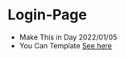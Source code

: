 # Login-Page
- Make This in Day 2022/01/05
- You Can Template [See here](https://andro-emad.github.io/Login-Page/index.html)
